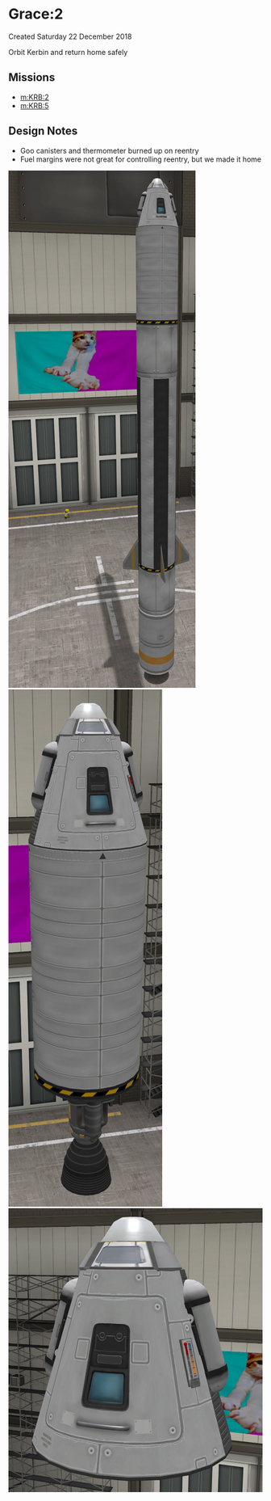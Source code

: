 # Grace:2
Created Saturday 22 December 2018

Orbit Kerbin and return home safely

Missions
--------

* [m:KRB:2](../../m/KRB/2.markdown)
* [m:KRB:5](../../m/KRB/5.markdown)


Design Notes
------------

* Goo canisters and thermometer burned up on reentry
* Fuel margins were not great for controlling reentry, but we made it home


![](./2/Grace-2-Stage-1.jpg) ![](./2/Grace-2-Stage-2.jpg) ![](./2/Grace-2-Stage-3.jpg)

